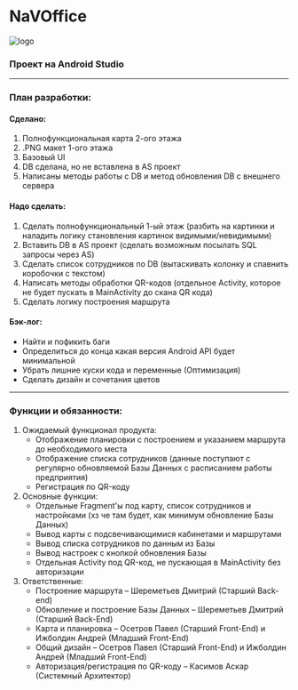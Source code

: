 # NaVOffice
![logo](https://media.discordapp.net/attachments/759412243850592258/812671357048455238/jUbo5dIVwWg.png)
### Проект на Android Studio
---
### План разработки:
#### Сделано:
1) Полнофункциональная карта 2-ого этажа
2) .PNG макет 1-ого этажа
3) Базовый UI
4) DB сделана, но не вставлена в AS проект
5) Написаны методы работы с DB и метод обновления DB с внешнего сервера
#### Надо сделать:
1) Сделать полнофункциональный 1-ый этаж (разбить на картинки и наладить логику становления картинок видимыми/невидимыми)
2) Вставить DB в AS проект (сделать возможным посылать SQL запросы через AS)
3) Сделать список сотрудников по DB (вытаскивать колонку и спавнить коробочки с текстом)
4) Написать методы обработки QR-кодов (отдельное Activity, которое не будет пускать в MainActivity до скана QR кода)
5) Сделать логику построения маршрута

#### Бэк-лог:
- Найти и пофикить баги
- Определиться до конца какая версия Android API будет минимальной
- Убрать лишние куски кода и переменные (Оптимизация)
- Сделать дизайн и сочетания цветов
---
### Функции и обязанности:
1. Ожидаемый функционал продукта:
    - Отображение планировки с построением и указанием маршрута до необходимого места
    - Отображение списка сотрудников (данные поступают с регулярно обновляемой Базы Данных с расписанием работы предприятия)
    - Регистрация по QR-коду
2. Основные функции:
    - Отдельные Fragment'ы под карту, список сотрудников и настройками (хз че там будет, как минимум обновление Базы Данных)
    - Вывод карты с подсвечивающимися кабинетами и маршрутами
    - Вывод списка сотрудников по данным из Базы
    - Вывод настроек с кнопкой обновления Базы
    - Отдельная Activity под QR-код, не пускающая в MainActivity без авторизации
3. Ответственные:
    - Построение маршрута – Шереметьев Дмитрий (Старший Back-end)
    - Обновление и построение Базы Данных – Шереметьев Дмитрий (Старший Back-End)
    - Карта и планировка – Осетров Павел (Старший Front-End) и Ижболдин Андрей (Младший Front-End)
    - Общий дизайн – Осетров Павел (Старший Front-End) и Ижболдин Андрей (Младший Front-End)
    - Авторизация/регистрация по QR-коду – Касимов Аскар (Системный Архитектор)
